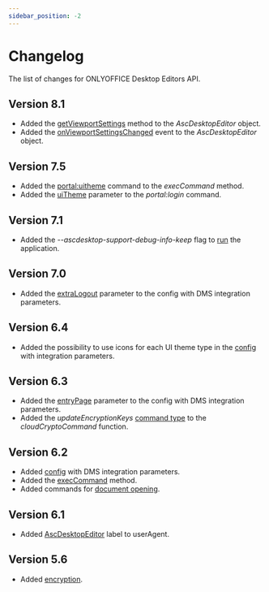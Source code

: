 ```yaml
---
sidebar_position: -2
---
```


# Changelog

The list of changes for ONLYOFFICE Desktop Editors API.

## Version 8.1

- Added the [getViewportSettings](../usage-api/adding-a-dms-provider/getting-viewport-settings.md) method to the *AscDesktopEditor* object.
- Added the [onViewportSettingsChanged](../usage-api/adding-a-dms-provider/getting-viewport-settings.md) event to the *AscDesktopEditor* object.

## Version 7.5

- Added the [portal:uitheme](../usage-api/adding-a-dms-provider/changing-a-theme.md) command to the *execCommand* method.
- Added the [uiTheme](../usage-api/adding-a-dms-provider/login-and-logout.md#uitheme) parameter to the *portal:login* command.

## Version 7.1

- Added the *--ascdesktop-support-debug-info-keep* flag to [run](../usage-api/debugging/running-in-debug-mode-on-windows.md##running-the-application) the application.

## Version 7.0

- Added the [extraLogout](../usage-api/adding-a-dms-provider/adding-a-dms-provider.md#extralogout) parameter to the config with DMS integration parameters.

## Version 6.4

- Added the possibility to use icons for each UI theme type in the [config](../usage-api/adding-a-dms-provider/adding-a-dms-provider.md) with integration parameters.

## Version 6.3

- Added the [entryPage](../usage-api/adding-a-dms-provider/adding-a-dms-provider.md#entrypage) parameter to the config with DMS integration parameters.
- Added the *updateEncryptionKeys* [command type](../usage-api/adding-a-dms-provider/encryption/encryption.md#type) to the *cloudCryptoCommand* function.

## Version 6.2

- Added [config](../usage-api/adding-a-dms-provider/adding-a-dms-provider.md) with DMS integration parameters.
- Added the [execCommand](../usage-api/adding-a-dms-provider/execcommand.md) method.
- Added commands for [document opening](../usage-api/adding-a-dms-provider/opening-documents.md).

## Version 6.1

- Added [AscDesktopEditor](../usage-api/adding-a-dms-provider/configuring-the-interaction.md) label to userAgent.

## Version 5.6

- Added [encryption](../usage-api/adding-a-dms-provider/encryption/encryption.md).
